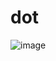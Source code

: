 # dot
![image](https://user-images.githubusercontent.com/1961216/227260917-9f2803c4-9704-4851-bfd2-aa14578caced.png)
